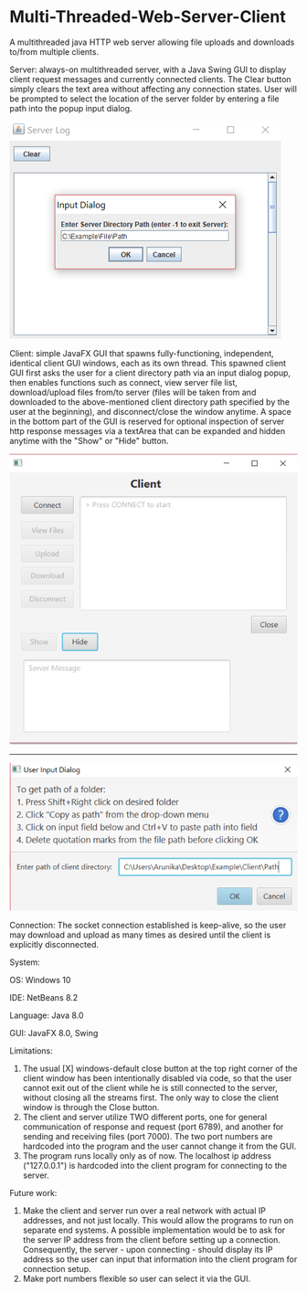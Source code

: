 # Multi-Threaded-Web-Server-Client
A multithreaded java HTTP web server allowing file uploads and downloads to/from multiple clients.

Server: always-on multithreaded server, with a Java Swing GUI to display client request messages and currently connected clients. The Clear button simply clears the text area without affecting any connection states. User will be prompted to select the location of the server folder by entering a file path into the popup input dialog.

![Server GUI SnapShot](https://github.com/aoyshi/Multi-Threaded-Web-Server-Client/blob/master/serverScreenshot.png)

Client: simple JavaFX GUI that spawns fully-functioning, independent, identical client GUI windows, each as its own thread. This spawned client GUI first asks the user for a client directory path via an input dialog popup, then enables functions such as connect, view server file list, download/upload files from/to server (files will be taken from and downloaded to the above-mentioned client directory path specified by the user at the beginning), and disconnect/close the window anytime. A space in the bottom part of the GUI is reserved for optional inspection of server http response messages via a textArea that can be expanded and hidden anytime with the "Show" or "Hide" button.

![Client GUI SnapShot](https://github.com/aoyshi/Multi-Threaded-Web-Server-Client/blob/master/clientGUIScreenshot.png)

------------------------------------------------------------------------------

![Client GUI SnapShot](https://github.com/aoyshi/Multi-Threaded-Web-Server-Client/blob/master/clientInputDialogPic.png)

Connection: The socket connection established is keep-alive, so the user may download and upload as many times as desired until the client is explicitly disconnected.

System: 

OS: Windows 10

IDE: NetBeans 8.2

Language: Java 8.0

GUI: JavaFX 8.0, Swing

Limitations:

1. The usual [X] windows-default close button at the top right corner of the client window has been intentionally disabled via code, so that the user cannot exit out of the client while he is still connected to the server, without closing all the streams first. The only way to close the client window is through the Close button.
2. The client and server utilize TWO different ports, one for general communication of response and request (port 6789), and another for sending and receiving files (port 7000). The two port numbers are hardcoded into the program and the user cannot change it from the GUI.
3. The program runs locally only as of now. The localhost ip address ("127.0.0.1") is hardcoded into the client program for connecting to the server.


Future work:
1. Make the client and server run over a real network with actual IP addresses, and not just locally. This would allow the programs to run on separate end systems. A possible implementation would be to ask for the server IP address from the client before setting up a connection. Consequently, the server - upon connecting - should display its IP address so the user can input that information into the client program for connection setup.
2. Make port numbers flexible so user can select it via the GUI.
